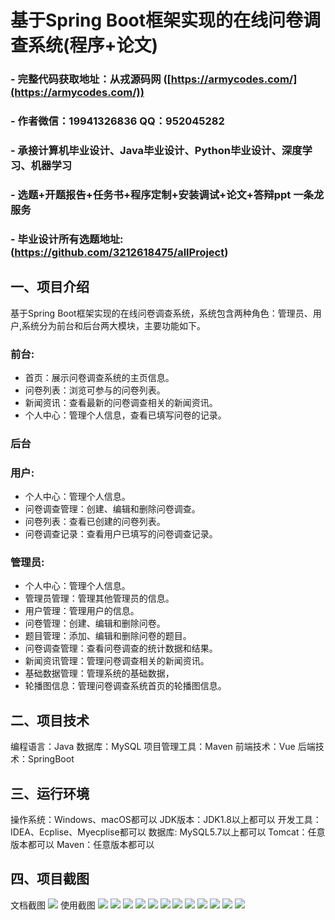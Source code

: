 基于Spring Boot框架实现的在线问卷调查系统(程序+论文)
=
### - 完整代码获取地址：从戎源码网 ([https://armycodes.com/](https://armycodes.com/))
### - 作者微信：19941326836  QQ：952045282 
### - 承接计算机毕业设计、Java毕业设计、Python毕业设计、深度学习、机器学习
### - 选题+开题报告+任务书+程序定制+安装调试+论文+答辩ppt 一条龙服务
### - 毕业设计所有选题地址:(https://github.com/3212618475/allProject)


一、项目介绍
---
基于Spring Boot框架实现的在线问卷调查系统，系统包含两种角色：管理员、用户,系统分为前台和后台两大模块，主要功能如下。
### 前台:
- 首页：展示问卷调查系统的主页信息。
- 问卷列表：浏览可参与的问卷列表。
- 新闻资讯：查看最新的问卷调查相关的新闻资讯。
- 个人中心：管理个人信息，查看已填写问卷的记录。

 
### 后台
### 用户:
- 个人中心：管理个人信息。
- 问卷调查管理：创建、编辑和删除问卷调查。
- 问卷列表：查看已创建的问卷列表。
- 问卷调查记录：查看用户已填写的问卷调查记录。

  
### 管理员:
- 个人中心：管理个人信息。
- 管理员管理：管理其他管理员的信息。
- 用户管理：管理用户的信息。
- 问卷管理：创建、编辑和删除问卷。
- 题目管理：添加、编辑和删除问卷的题目。
- 问卷调查管理：查看问卷调查的统计数据和结果。
- 新闻资讯管理：管理问卷调查相关的新闻资讯。
- 基础数据管理：管理系统的基础数据，
- 轮播图信息：管理问卷调查系统首页的轮播图信息。

  
二、项目技术
---
编程语言：Java
数据库：MySQL
项目管理工具：Maven
前端技术：Vue
后端技术：SpringBoot

三、运行环境
---
操作系统：Windows、macOS都可以
JDK版本：JDK1.8以上都可以
开发工具：IDEA、Ecplise、Myecplise都可以
数据库: MySQL5.7以上都可以
Tomcat：任意版本都可以
Maven：任意版本都可以

四、项目截图
---
文档截图
![](limage/2.png)
使用截图
![](image/1.png)
![](image/2.png)
![](image/3.png)
![](image/4.png)
![](image/5.png)
![](image/6.png)
![](image/7.png)
![](image/8.png)
![](image/9.png)
![](image/10.png)
![](image/11.png)
![](image/12.png)
